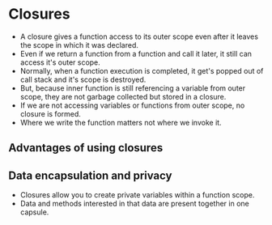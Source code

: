 # Closures

- A closure gives a function access to its outer scope even after it leaves the scope in which it was declared.
- Even if we return a function from a function and call it later, it still can access it's outer scope.
- Normally, when a function execution is completed, it get's popped out of call stack and it's scope is destroyed.
- But, because inner function is still referencing a variable from outer scope, they are not garbage collected but stored in a closure.
- If we are not accessing variables or functions from outer scope, no closure is formed.
- Where we write the function matters not where we invoke it.

## Advantages of using closures

## Data encapsulation and privacy

- Closures allow you to create private variables within a function scope.
- Data and methods interested in that data are present together in one capsule.
